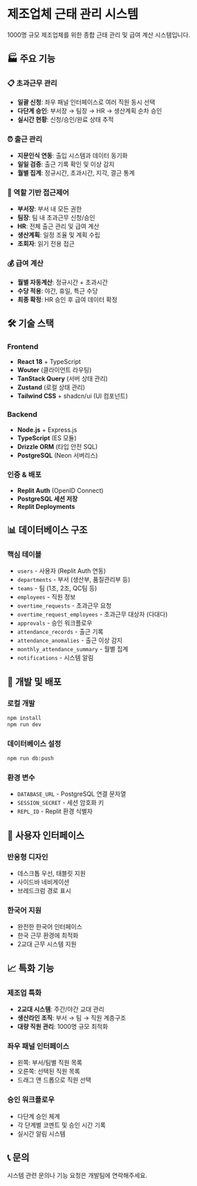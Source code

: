 # 제조업체 근태 관리 시스템

1000명 규모 제조업체를 위한 종합 근태 관리 및 급여 계산 시스템입니다.

## 🏭 주요 기능

### 📋 초과근무 관리
- **일괄 신청**: 좌우 패널 인터페이스로 여러 직원 동시 선택
- **다단계 승인**: 부서장 → 팀장 → HR → 생산계획 순차 승인
- **실시간 현황**: 신청/승인/완료 상태 추적

### ⏰ 출근 관리
- **지문인식 연동**: 출입 시스템과 데이터 동기화
- **일일 검증**: 출근 기록 확인 및 이상 감지
- **월별 집계**: 정규시간, 초과시간, 지각, 결근 통계

### 👥 역할 기반 접근제어
- **부서장**: 부서 내 모든 권한
- **팀장**: 팀 내 초과근무 신청/승인
- **HR**: 전체 출근 관리 및 급여 계산
- **생산계획**: 일정 조율 및 계획 수립
- **조회자**: 읽기 전용 접근

### 💰 급여 계산
- **월별 자동계산**: 정규시간 + 초과시간
- **수당 적용**: 야간, 휴일, 특근 수당
- **최종 확정**: HR 승인 후 급여 데이터 확정

## 🛠 기술 스택

### Frontend
- **React 18** + TypeScript
- **Wouter** (클라이언트 라우팅)
- **TanStack Query** (서버 상태 관리)
- **Zustand** (로컬 상태 관리)
- **Tailwind CSS** + shadcn/ui (UI 컴포넌트)

### Backend
- **Node.js** + Express.js
- **TypeScript** (ES 모듈)
- **Drizzle ORM** (타입 안전 SQL)
- **PostgreSQL** (Neon 서버리스)

### 인증 & 배포
- **Replit Auth** (OpenID Connect)
- **PostgreSQL 세션 저장**
- **Replit Deployments**

## 📊 데이터베이스 구조

### 핵심 테이블
- `users` - 사용자 (Replit Auth 연동)
- `departments` - 부서 (생산부, 품질관리부 등)
- `teams` - 팀 (1조, 2조, QC팀 등)
- `employees` - 직원 정보
- `overtime_requests` - 초과근무 요청
- `overtime_request_employees` - 초과근무 대상자 (다대다)
- `approvals` - 승인 워크플로우
- `attendance_records` - 출근 기록
- `attendance_anomalies` - 출근 이상 감지
- `monthly_attendance_summary` - 월별 집계
- `notifications` - 시스템 알림

## 🚀 개발 및 배포

### 로컬 개발
```bash
npm install
npm run dev
```

### 데이터베이스 설정
```bash
npm run db:push
```

### 환경 변수
- `DATABASE_URL` - PostgreSQL 연결 문자열
- `SESSION_SECRET` - 세션 암호화 키
- `REPL_ID` - Replit 환경 식별자

## 📱 사용자 인터페이스

### 반응형 디자인
- 데스크톱 우선, 태블릿 지원
- 사이드바 네비게이션
- 브레드크럼 경로 표시

### 한국어 지원
- 완전한 한국어 인터페이스
- 한국 근무 환경에 최적화
- 2교대 근무 시스템 지원

## 📈 특화 기능

### 제조업 특화
- **2교대 시스템**: 주간/야간 교대 관리
- **생산라인 조직**: 부서 → 팀 → 직원 계층구조
- **대량 직원 관리**: 1000명 규모 최적화

### 좌우 패널 인터페이스
- 왼쪽: 부서/팀별 직원 목록
- 오른쪽: 선택된 직원 목록
- 드래그 앤 드롭으로 직원 선택

### 승인 워크플로우
- 다단계 승인 체계
- 각 단계별 코멘트 및 승인 시간 기록
- 실시간 알림 시스템

## 📞 문의

시스템 관련 문의나 기능 요청은 개발팀에 연락해주세요.